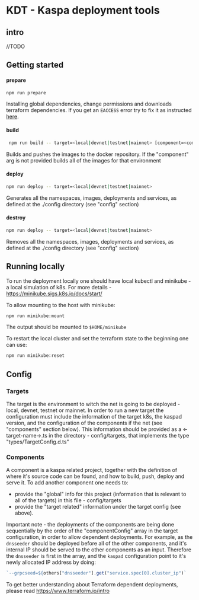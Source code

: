 # KDT - Kaspa deployment tools

## intro

//TODO

## Getting started

#### prepare

```bash
npm run prepare
```

Installing global dependencies, change permissions and downloads terraform dependencies. If you get an `EACCESS` error try to fix it as instructed [here](https://docs.npmjs.com/resolving-eacces-permissions-errors-when-installing-packages-globally).

#### build

```bash
 npm run build -- target=<local|devnet|testnet|mainnet> [component=<component>]
```

Builds and pushes the images to the docker repository. If the "component" arg is not provided builds all of the images for that environment

#### deploy

```bash
npm run deploy -- target=<local|devnet|testnet|mainnet>
```

Generates all the namespaces, images, deployments and services, as defined at the ./config directory (see "config" section)

#### destroy

```bash
npm run deploy -- target=<local|devnet|testnet|mainnet>
```

Removes all the namespaces, images, deployments and services, as defined at the ./config directory (see "config" section)

## Running locally

To run the deployment locally one should have local kubectl and minikube - a local simulation of k8s. For more details - https://minikube.sigs.k8s.io/docs/start/

To allow mounting to the host with minikube:

```bash
npm run minikube:mount
```

The output should be mounted to `$HOME/minikube`

To restart the local cluster and set the terraform state to the beginning one can use:

```bash
npm run minikube:reset
```

## Config

### Targets

The target is the environment to witch the net is going to be deployed - local, devnet, testnet or mainnet. In order to run a new target the configuration must include the information of the target k8s, the kaspad version, and the configuration of the components if the net (see "components" section below). This information should be provided as a <-target-name->.ts in the directory - config/targets, that implements the type "types/TargetConfig.d.ts"

### Components

A component is a kaspa related project, together with the definition of where it's source code can be found, and how to build, push, deploy and serve it. To add another component one needs to:

- provide the "global" info for this project (information that is relevant to all of the targets) in this file - config/targets
- provide the "target related" information under the target config (see above).

Important note - the deployments of the components are being done sequentially by the order of the "componentConfig" array in the target configuration, in order to allow dependent deployments. For example, as the `dnsseeder` should be deployed before all of the other components, and it's internal IP should be served to the other components as an input. Therefore the `dnsseeder` is first in the array, and the `kaspad` configuration point to it's newly allocated IP address by doing:

```ts
`--grpcseed=${others["dnsseeder"].get("service.spec[0].cluster_ip")`
```

To get better understanding about Terraform dependent deployments, please read https://www.terraform.io/intro

